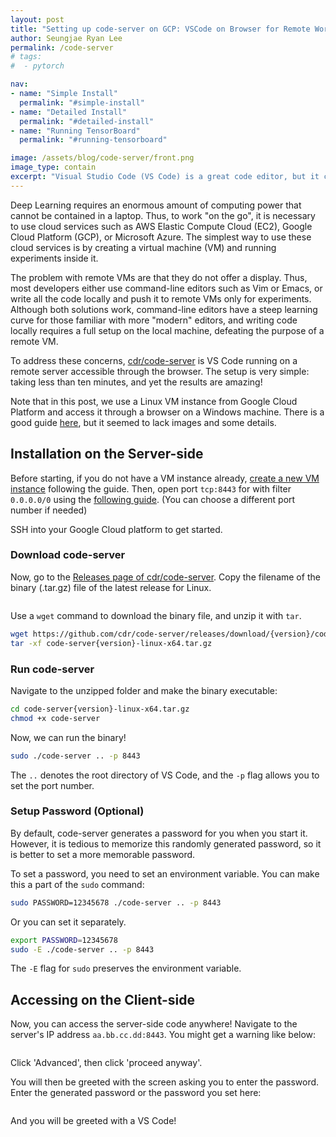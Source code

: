 ```yaml
---
layout: post
title: "Setting up code-server on GCP: VSCode on Browser for Remote Work!"
author: Seungjae Ryan Lee
permalink: /code-server
# tags:
#  - pytorch

nav:
- name: "Simple Install"
  permalink: "#simple-install"
- name: "Detailed Install"
  permalink: "#detailed-install"
- name: "Running TensorBoard"
  permalink: "#running-tensorboard"

image: /assets/blog/code-server/front.png
image_type: contain
excerpt: "Visual Studio Code (VS Code) is a great code editor, but it cannot be used remotely... or can it? Code-server is VS Code running on a remote server accessible through the browser."
---
```


Deep Learning requires an enormous amount of computing power that cannot be contained in a laptop. Thus, to work "on the go", it is necessary to use cloud services such as AWS Elastic Compute Cloud (EC2), Google Cloud Platform (GCP), or Microsoft Azure. The simplest way to use these cloud services is by creating a virtual machine (VM) and running experiments inside it.

The problem with remote VMs are that they do not offer a display. Thus, most developers either use command-line editors such as Vim or Emacs, or write all the code locally and push it to remote VMs only for experiments. Although both solutions work, command-line editors have a steep learning curve for those familiar with more "modern" editors, and writing code locally requires a full setup on the local machine, defeating the purpose of a remote VM.

To address these concerns, [cdr/code-server](https://github.com/cdr/code-server) is VS Code running on a remote server accessible through the browser. The setup is very simple: taking less than ten minutes, and yet the results are amazing!

Note that in this post, we use a Linux VM instance from Google Cloud Platform and access it through a browser on a Windows machine. There is a good guide [here](https://github.com/cdr/code-server/blob/master/doc/admin/install/google_cloud.md), but it seemed to lack images and some details.

## Installation on the Server-side

Before starting, if you do not have a VM instance already, [create a new VM instance](https://cloud.google.com/compute/docs/quickstart-linux) following the guide. Then, open port `tcp:8443` for with filter `0.0.0.0/0` using the [following guide](https://cloud.google.com/vpc/docs/using-firewalls). (You can choose a different port number if needed) 

SSH into your Google Cloud platform to get started.

### Download code-server

Now, go to the [Releases page of cdr/code-server](https://github.com/cdr/code-server/releases). Copy the filename of the binary (.tar.gz) file of the latest release for Linux.

<div class="w80" style="margin: 10px auto;">
  <img src="{{ absolute_url }}/assets/blog/code-server/releases.png" alt="">
</div>

Use a `wget` command to download the binary file, and unzip it with `tar`.

```bash
wget https://github.com/cdr/code-server/releases/download/{version}/code-server{version}-linux-x64.tar.gz
tar -xf code-server{version}-linux-x64.tar.gz
```

### Run code-server

Navigate to the unzipped folder and make the binary executable:

```bash
cd code-server{version}-linux-x64.tar.gz
chmod +x code-server
```

Now, we can run the binary!

```bash
sudo ./code-server .. -p 8443
```

The `..` denotes the root directory of VS Code, and the `-p` flag allows you to set the port number.

### Setup Password (Optional)

By default, code-server generates a password for you when you start it. However, it is tedious to memorize this randomly generated password, so it is better to set a more memorable password.

To set a password, you need to set an environment variable. You can make this a part of the `sudo` command:

```bash
sudo PASSWORD=12345678 ./code-server .. -p 8443
```

Or you can set it separately.

```bash
export PASSWORD=12345678
sudo -E ./code-server .. -p 8443
```

The `-E` flag for `sudo` preserves the environment variable.

## Accessing on the Client-side

Now, you can access the server-side code anywhere! Navigate to the server's IP address `aa.bb.cc.dd:8443`. You might get a warning like below:

<div class="w70" style="margin: 10px auto;">
  <img src="{{ absolute_url }}/assets/blog/code-server/chrome_warning.png" alt="">
</div>

Click 'Advanced', then click 'proceed anyway'.

You will then be greeted with the screen asking you to enter the password. Enter the generated password or the password you set here:

<div class="w50" style="margin: 10px auto;">
  <img src="{{ absolute_url }}/assets/blog/code-server/password.png" alt="">
</div>

And you will be greeted with a VS Code!
